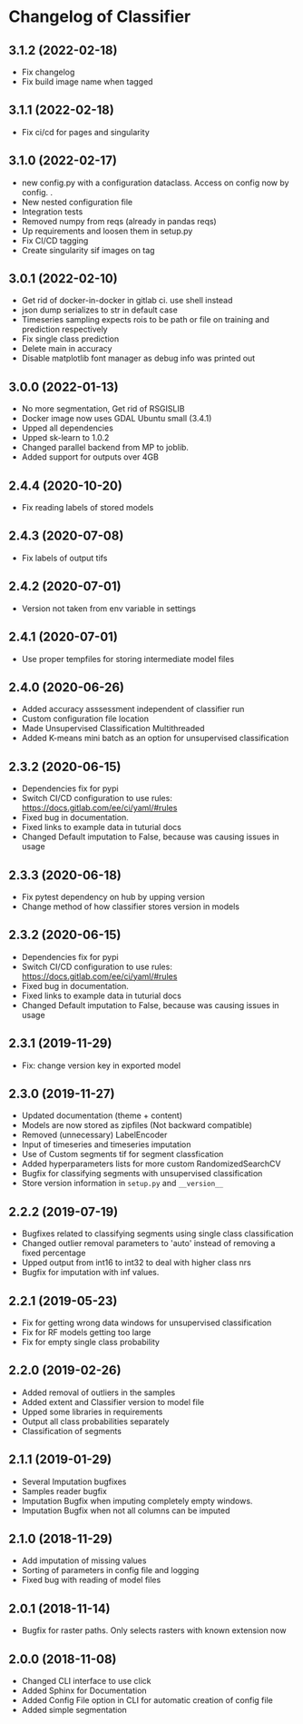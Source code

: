 Changelog of Classifier
======================

3.1.2 (2022-02-18)
------------------

- Fix changelog
- Fix build image name when tagged


3.1.1 (2022-02-18)
------------------

- Fix ci/cd for pages and singularity 

3.1.0 (2022-02-17)
------------------

- new config.py with a configuration dataclass. Access on config now by config. .
- New nested configuration file
- Integration tests
- Removed numpy from reqs (already in pandas reqs)
- Up requirements and loosen them in setup.py
- Fix CI/CD tagging
- Create singularity sif images on tag

3.0.1 (2022-02-10)
------------------

- Get rid of docker-in-docker in gitlab ci. use shell instead
- json dump serializes to str in default case
- Timeseries sampling expects rois to be path or file on training and prediction respectively
- Fix single class prediction
- Delete main in accuracy
- Disable matplotlib font manager as debug info was printed out

3.0.0 (2022-01-13)
------------------

- No more segmentation, Get rid of RSGISLIB
- Docker image now uses GDAL Ubuntu small (3.4.1)
- Upped all dependencies
- Upped sk-learn to 1.0.2
- Changed parallel backend from MP to joblib.
- Added support for outputs over 4GB

2.4.4 (2020-10-20)
------------------

- Fix reading labels of stored models

2.4.3 (2020-07-08)
------------------

- Fix labels of output tifs

2.4.2 (2020-07-01)
------------------

- Version not taken from env variable in settings

2.4.1 (2020-07-01)
------------------

- Use proper tempfiles for storing intermediate model files

2.4.0 (2020-06-26)
------------------

- Added accuracy asssessment independent of classifier run
- Custom configuration file location
- Made Unsupervised Classification Multithreaded
- Added K-means mini batch as an option for unsupervised classification

2.3.2 (2020-06-15)
------------------

- Dependencies fix for pypi
- Switch CI/CD configuration to use rules: https://docs.gitlab.com/ee/ci/yaml/#rules
- Fixed bug in documentation.
- Fixed links to example data in tuturial docs
- Changed Default imputation to False, because was causing issues in usage

2.3.3 (2020-06-18)
------------------

- Fix pytest dependency on hub by upping version
- Change method of how classifier stores version in models

2.3.2 (2020-06-15)
------------------

- Dependencies fix for pypi
- Switch CI/CD configuration to use rules: https://docs.gitlab.com/ee/ci/yaml/#rules
- Fixed bug in documentation.
- Fixed links to example data in tuturial docs
- Changed Default imputation to False, because was causing issues in usage

2.3.1 (2019-11-29)
------------------

- Fix: change version key in exported model

2.3.0 (2019-11-27)
------------------

- Updated documentation (theme + content)
- Models are now stored as zipfiles (Not backward compatible)
- Removed (unnecessary) LabelEncoder
- Input of timeseries and timeseries imputation
- Use of Custom segments tif for segment classfication
- Added hyperparameters lists for more custom RandomizedSearchCV
- Bugfix for classifying segments with unsupervised classification
- Store version information in `setup.py` and `__version__`

2.2.2 (2019-07-19)
------------------

- Bugfixes related to classifying segments using single class classification
- Changed outlier removal parameters to 'auto' instead of removing a fixed percentage
- Upped output from int16 to int32 to deal with higher class nrs
- Bugfix for imputation with inf values.

2.2.1 (2019-05-23)
------------------

- Fix for getting wrong data windows for unsupervised classification
- Fix for RF models getting too large
- Fix for empty single class probability

2.2.0 (2019-02-26)
------------------

- Added removal of outliers in the samples
- Added extent and Classifier version to model file
- Upped some libraries in requirements
- Output all class probabilities separately
- Classification of segments

2.1.1 (2019-01-29)
------------------

- Several Imputation bugfixes
- Samples reader bugfix
- Imputation Bugfix when imputing completely empty windows.
- Imputation Bugfix when not all columns can be imputed

2.1.0 (2018-11-29)
------------------

- Add imputation of missing values
- Sorting of parameters in config file and logging
- Fixed bug with reading of model files

2.0.1 (2018-11-14)
------------------

- Bugfix for raster paths. Only selects rasters with known extension now

2.0.0 (2018-11-08)
------------------

- Changed CLI interface to use click
- Added Sphinx for Documentation
- Added Config File option in CLI for automatic creation of config file
- Added simple segmentation